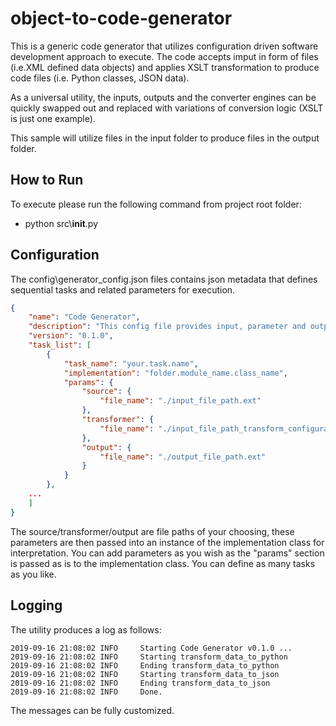 # object-to-code-generator
This is a generic code generator that utilizes configuration driven software development approach to execute.  The code accepts imput in form of files (i.e.XML defined data objects) and applies XSLT transformation to produce code files (i.e. Python classes, JSON data).


As a universal utility, the inputs, outputs and the converter engines can be quickly swapped out and replaced with variations of conversion logic (XSLT is just one example).


This sample will utilize files in the input folder to produce files in the output folder.  

## How to Run
To execute please run the following command from project root folder:

* python src\\__init__.py

## Configuration
The config\\generator_config.json files contains json metadata that defines sequential tasks and related parameters for execution.

```json
{
    "name": "Code Generator",
    "description": "This config file provides input, parameter and output definitions for code generation tasks.",
    "version": "0.1.0",
    "task_list": [
        {
            "task_name": "your.task.name",
            "implementation": "folder.module_name.class_name",
            "params": {
                "source": {
                    "file_name": "./input_file_path.ext"
                },
                "transformer": {
                    "file_name": "./input_file_path_transform_configuration.ext"
                },
                "output": {
                    "file_name": "./output_file_path.ext"
                }
            }
        },
    ...
    ]
}
```

The source/transformer/output are file paths of your choosing, these parameters are then passed into an instance of the implementation class for interpretation.  You can add parameters as you wish as the "params" section is passed as is to the implementation class.
You can define as many tasks as you like.

## Logging
The utility produces a log as follows:

```text
2019-09-16 21:08:02 INFO     Starting Code Generator v0.1.0 ...
2019-09-16 21:08:02 INFO     Starting transform_data_to_python
2019-09-16 21:08:02 INFO     Ending transform_data_to_python
2019-09-16 21:08:02 INFO     Starting transform_data_to_json
2019-09-16 21:08:02 INFO     Ending transform_data_to_json
2019-09-16 21:08:02 INFO     Done.
```

The messages can be fully customized. 